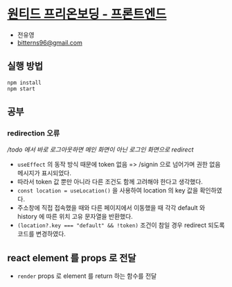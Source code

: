 # [원티드 프리온보딩 - 프론트엔드](https://github.com/walking-sunset/selection-task)

- 전유영
- bitterns96@gmail.com

## 실행 방법

```shell
npm install
npm start
```

## 공부

### redirection 오류

_/todo 에서 바로 로그아웃하면 메인 화면이 아닌 로그인 화면으로 redirect_

- `useEffect` 의 동작 방식 때문에 token 없음 => /signin 으로 넘어가며 권한 없음 메시지가 표시되었다.
- 따라서 token 값 뿐만 아니라 다른 조건도 함께 고려해야 한다고 생각했다.
- `const location = useLocation()` 을 사용하여 location 의 key 값을 확인하였다.
- 주소창에 직접 접속했을 때와 다른 페이지에서 이동했을 때 각각 default 와 history 에 따른 위치 고유 문자열을 반환했다.
- `(location?.key === "default" && !token)` 조건이 참일 경우 redirect 되도록 코드를 변경하였다.

## react element 를 props 로 전달

- `render` props 로 element 를 return 하는 함수를 전달
